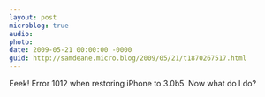 ```yaml
---
layout: post
microblog: true
audio: 
photo: 
date: 2009-05-21 00:00:00 -0000
guid: http://samdeane.micro.blog/2009/05/21/t1870267517.html
---
```

Eeek! Error 1012 when restoring iPhone to 3.0b5. Now what do I do?

